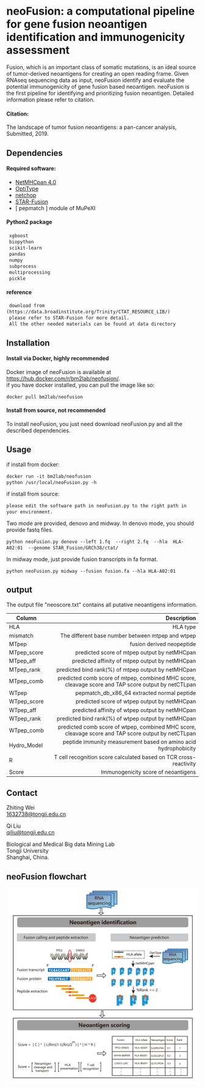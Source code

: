 # neoFusion: a computational pipeline for gene fusion neoantigen identification and immunogenicity assessment  
  
Fusion, which is an important class of somatic mutations, is an ideal source of tumor-derived neoantigens for creating an open reading frame. Given RNAseq sequencing data as input, neoFusion identify and evaluate the potential immunogenicity of gene fusion based neoantigen. neoFusion is the first pipeline for identifying and prioritizing fusion neoantigen. Detailed information please refer to citation.       

#### Citation:   
The landscape of tumor fusion neoantigens: a pan-cancer analysis, Submitted, 2019.    

     
## Dependencies   

#### Required software:  
* [NetMHCpan 4.0](http://www.cbs.dtu.dk/cgi-bin/nph-sw_request?netMHCpan)
* [OptiType](https://github.com/FRED-2/OptiType)
* [netchop](http://www.cbs.dtu.dk/cgi-bin/nph-sw_request?netchop)
* [STAR-Fusion](https://github.com/STAR-Fusion/STAR-Fusion)
* [ pepmatch ]  module of MuPeXI


#### Python2 package     
     xgboost
     biopython
     scikit-learn
     pandas
     numpy
     subprocess
     multiprocessing
     pickle   

#### reference  
     download from (https://data.broadinstitute.org/Trinity/CTAT_RESOURCE_LIB/)    
     please refer to STAR-Fusion for more detail.    
     All the other needed materials can be found at data directory   

## Installation   
#### Install via Docker, highly recommended   
Docker image of neoFusion is available at https://hub.docker.com/r/bm2lab/neofusion/.   
if you have docker installed, you can pull the image like so:   
    
    docker pull bm2lab/neofusion

#### Install from source, not recommended   
To install  neoFusion, you just need download neoFusion.py and all the described dependencies.


## Usage    
if install from docker:
    
    docker run -it bm2lab/neofusion
    python /usr/local/neoFusion.py -h   

if install from source:    

    please edit the software path in neoFusion.py to the right path in your environment.  

Two mode are provided, denovo and midway. In denovo mode, you should provide fastq files.    
  
    python neoFusion.py denovo --left 1.fq  --right 2.fq  --hla  HLA-A02:01  --genome STAR_Fusion/GRCh38/ctat/

In midway mode, just provide fusion transcripts in fa format.    
    
    python neoFusion.py midway --fusion fusion.fa --hla HLA-A02:01     

## output 
The output file "neoscore.txt" contains all putative neoantigens information.

| Column | Description |
| - | -: |
| HLA | HLA type |
| mismatch | The different base number between mtpep and wtpep |
| MTpep | fusion derived neopeptide |
| MTpep_score | predicted score of mtpep output by netMHCpan|
| MTpep_aff | predicted affinity of mtpep output by netMHCpan |
| MTpep_rank | predicted bind rank(%) of mtpep output by netMHCpan |
| MTpep_comb | predicted comb score of mtpep, combined MHC score, cleavage score and TAP score output by netCTLpan|
| WTpep | pepmatch_db_x86_64 extracted normal peptide |
| WTpep_score |  predicted score of wtpep output by netMHCpan|
| WTpep_aff |  predicted affinity of wtpep output by netMHCpan |
| WTpep_rank |  predicted bind rank(%) of wtpep output by netMHCpan|
| WTpep_comb |  predicted comb score of wtpep, combined MHC score, cleavage score and TAP score output by netCTLpan|
| Hydro_Model | peptide immunity measurement based on amino acid hydrophobicity |
| R | T cell recognition score calculated based on TCR cross-reactivity |
| Score | Immunogenicity score of neoantigens |

## Contact   

Zhiting Wei    
1632738@tongji.edu.cn 

Qi Liu  
qiliu@tongji.edu.cn  

Biological and Medical Big data Mining Lab    
Tongji University    
Shanghai, China.

## neoFusion flowchart
![](Workflow.png)


